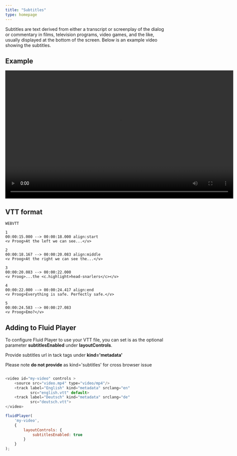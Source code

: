 ```yaml
---
title: "Subtitles"
type: homepage
---
```



Subtitles are text derived from either a transcript or screenplay of the dialog or commentary in films, television programs, video games, and the like, usually displayed at the bottom of the screen. Below is an example video showing the subtitles.
## Example
<video id='subtitles-video' controls style="width:720px;height:405px;">
    <source src="http://commondatastorage.googleapis.com/gtv-videos-bucket/sample/ElephantsDream.mp4" type="video/mp4"/>
    <track label="English" kind="metadata" srclang="en"
           src="subtitles/english.vtt" default>
    <track label="Deutsch" kind="metadata" srclang="de"
           src="subtitles/deutsch.vtt">
</video>

<link rel="stylesheet" href="https://cdn.fluidplayer.com/v2/current/fluidplayer.min.css" type="text/css"/>
<script src="https://cdn.fluidplayer.com/v2/current/fluidplayer.min.js"></script>
<script src='fluid_subtitles.js'></script>

## VTT format
```text
WEBVTT

1
00:00:15.000 --> 00:00:18.000 align:start
<v Proog>At the left we can see...</v>

2
00:00:18.167 --> 00:00:20.083 align:middle
<v Proog>At the right we can see the...</v>

3
00:00:20.083 --> 00:00:22.000
<v Proog>...the <c.highlight>head-snarlers</c></v>

4
00:00:22.000 --> 00:00:24.417 align:end
<v Proog>Everything is safe. Perfectly safe.</v>

5
00:00:24.583 --> 00:00:27.083
<v Proog>Emo?</v>
```

## Adding to Fluid Player
To configure Fluid Player to use your VTT file, you can set is as the optional parameter **subtitlesEnabled** under **layoutControls**.

Provide subtitles url in tack tags under **kind='metadata'**

Please note **do not provide** as kind='subtitles' for cross browser issue
```javascript

<video id="my-video" controls >
    <source src="video.mp4" type="video/mp4"/>
    <track label="English" kind="metadata" srclang="en"
           src="english.vtt" default>
    <track label="Deutsch" kind="metadata" srclang="de"
           src="deutsch.vtt">
</video>

fluidPlayer(
    'my-video',
    {
        layoutControls: {
            subtitlesEnabled: true
        }
    }
);
```